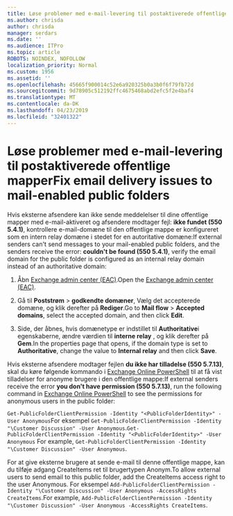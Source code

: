 ```yaml
---
title: Løse problemer med e-mail-levering til postaktiverede offentlige mapper
ms.author: chrisda
author: chrisda
manager: serdars
ms.date: ''
ms.audience: ITPro
ms.topic: article
ROBOTS: NOINDEX, NOFOLLOW
localization_priority: Normal
ms.custom: 1956
ms.assetid: ''
ms.openlocfilehash: 45665f900014c52e6a920325b0a3b0f6f79fb72d
ms.sourcegitcommit: 9d78905c512192ffc4675468abd2efc5f2e4baf4
ms.translationtype: MT
ms.contentlocale: da-DK
ms.lasthandoff: 04/23/2019
ms.locfileid: "32401322"
---
```

# <a name="fix-email-delivery-issues-to-mail-enabled-public-folders"></a><span data-ttu-id="51848-102">Løse problemer med e-mail-levering til postaktiverede offentlige mapper</span><span class="sxs-lookup"><span data-stu-id="51848-102">Fix email delivery issues to mail-enabled public folders</span></span>

<span data-ttu-id="51848-103">Hvis eksterne afsendere kan ikke sende meddelelser til dine offentlige mapper med e-mail-aktiveret og afsendere modtager fejl: **ikke fundet (550 5.4.1)**, kontrollere e-mail-domæne til den offentlige mappe er konfigureret som en intern relay domæne i stedet for en autoritative domæne:</span><span class="sxs-lookup"><span data-stu-id="51848-103">If external senders can't send messages to your mail-enabled public folders, and the senders receive the error: **couldn't be found (550 5.4.1)**, verify the email domain for the public folder is configured as an internal relay domain instead of an authoritative domain:</span></span>

1. <span data-ttu-id="51848-104">Åbn [Exchange admin center (EAC)](https://docs.microsoft.com/Exchange/exchange-admin-center).</span><span class="sxs-lookup"><span data-stu-id="51848-104">Open the [Exchange admin center (EAC)](https://docs.microsoft.com/Exchange/exchange-admin-center).</span></span>

2. <span data-ttu-id="51848-105">Gå til **Poststrøm** \> **godkendte domæner**, Vælg det accepterede domæne, og klik derefter på **Rediger**.</span><span class="sxs-lookup"><span data-stu-id="51848-105">Go to **Mail flow** \> **Accepted domains**, select the accepted domain, and then click **Edit**.</span></span>

3. <span data-ttu-id="51848-106">Side, der åbnes, hvis domænetype er indstillet til **Authoritative**i egenskaberne, ændre værdien til **interne relay** , og klik derefter på **Gem**.</span><span class="sxs-lookup"><span data-stu-id="51848-106">In the properties page that opens, if the domain type is set to **Authoritative**, change the value to **Internal relay** and then click **Save**.</span></span>

<span data-ttu-id="51848-107">Hvis eksterne afsendere modtager fejlen **du ikke har tilladelse (550 5.7.13)**, skal du køre følgende kommando i [Exchange Online PowerShell](https://docs.microsoft.com/powershell/exchange/exchange-online/connect-to-exchange-online-powershell/connect-to-exchange-online-powershell) til at få vist tilladelser for anonyme brugere i den offentlige mappe:</span><span class="sxs-lookup"><span data-stu-id="51848-107">If external senders receive the error **you don't have permission (550 5.7.13)**, run the following command in [Exchange Online PowerShell](https://docs.microsoft.com/powershell/exchange/exchange-online/connect-to-exchange-online-powershell/connect-to-exchange-online-powershell) to see the permissions for anonymous users in the public folder:</span></span>

<span data-ttu-id="51848-108">`Get-PublicFolderClientPermission -Identity "<PublicFolderIdentity>" -User Anonymous`For eksempel `Get-PublicFolderClientPermission -Identity "\Customer Discussion" -User Anonymous`.</span><span class="sxs-lookup"><span data-stu-id="51848-108">`Get-PublicFolderClientPermission -Identity "<PublicFolderIdentity>" -User Anonymous` For example, `Get-PublicFolderClientPermission -Identity "\Customer Discussion" -User Anonymous`.</span></span>

<span data-ttu-id="51848-109">For at give eksterne brugere at sende e-mail til denne offentlige mappe, kan du tilføje adgang CreateItems ret til brugertypen Anonym.</span><span class="sxs-lookup"><span data-stu-id="51848-109">To allow external users to send email to this public folder, add the CreateItems access right to the user Anonymous.</span></span> <span data-ttu-id="51848-110">For eksempel `Add-PublicFolderClientPermission -Identity "\Customer Discussion" -User Anonymous -AccessRights CreateItems`.</span><span class="sxs-lookup"><span data-stu-id="51848-110">For example, `Add-PublicFolderClientPermission -Identity "\Customer Discussion" -User Anonymous -AccessRights CreateItems`.</span></span>
